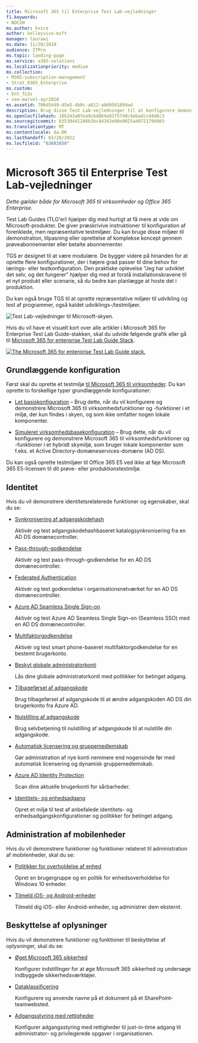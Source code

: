 ```yaml
---
title: Microsoft 365 til Enterprise Test Lab-vejledninger
f1.keywords:
- NOCSH
ms.author: kvice
author: kelleyvice-msft
manager: laurawi
ms.date: 11/20/2019
audience: ITPro
ms.topic: landing-page
ms.service: o365-solutions
ms.localizationpriority: medium
ms.collection:
- M365-subscription-management
- Strat_O365_Enterprise
ms.custom:
- Ent_TLGs
- seo-marvel-apr2020
ms.assetid: 706d5449-45e5-4b0c-a012-ab60501899ad
description: Brug disse Test Lab-vejledninger til at konfigurere demonstration, koncepttest eller udviklings-/testmiljøer for Microsoft 365 til virksomheder.
ms.openlocfilehash: 18b243a0fea9cb4864a0375740c4ebadcc44d6c3
ms.sourcegitcommit: b3530441288b2bc44342e00e9025a49721796903
ms.translationtype: MT
ms.contentlocale: da-DK
ms.lasthandoff: 03/20/2022
ms.locfileid: "63681650"
---
```

# <a name="microsoft-365-for-enterprise-test-lab-guides"></a>Microsoft 365 til Enterprise Test Lab-vejledninger

*Dette gælder både for Microsoft 365 til virksomheder og Office 365 Enterprise.*

Test Lab Guides (TLG'er) hjælper dig med hurtigt at få mere at vide om Microsoft-produkter. De giver præskrivive instruktioner til konfiguration af forenklede, men repræsentative testmiljøer. Du kan bruge disse miljøer til demonstration, tilpasning eller oprettelse af komplekse koncept gennem prøveabonnementer eller betalte abonnementer.

TGS er designet til at være modulære. De bygger videre på hinanden for at oprette flere konfigurationer, der i højere grad passer til dine behov for lærings- eller testkonfiguration. Den praktiske oplevelse "Jeg har udviklet det selv, og det fungerer" hjælper dig med at forstå installationskravene til et nyt produkt eller scenarie, så du bedre kan planlægge at hoste det i produktion.

Du kan også bruge TGS til at oprette repræsentative miljøer til udvikling og test af programmer, også kaldet udviklings-/testmiljøer.
  
![Test Lab-vejledninger til Microsoft-skyen.](../media/m365-enterprise-test-lab-guides/cloud-tlg-icon.png)

Hvis du vil have et visuelt kort over alle artikler i Microsoft 365 for Enterprise Test Lab Guide-stakken, skal du udvide følgende grafik eller gå til [Microsoft 365 for enterprise Test Lab Guide Stack](../downloads/Microsoft365EnterpriseTLGStack.pdf).

[![The Microsoft 365 for enterprise Test Lab Guide stack.](../media/m365-enterprise-test-lab-guides/microsoft-365-enterprise-tlg-stack.png)](../downloads/Microsoft365EnterpriseTLGStack.pdf)

## <a name="base-configuration"></a>Grundlæggende konfiguration

Først skal du oprette et testmiljø [til Microsoft 365 til virksomheder](/microsoft-365-enterprise/). Du kan oprette to forskellige typer grundlæggende konfigurationer:

- [Let basiskonfiguration](lightweight-base-configuration-microsoft-365-enterprise.md) – Brug dette, når du vil konfigurere og demonstrere Microsoft 365 til virksomhedsfunktioner og -funktioner i et miljø, der kun findes i skyen, og som ikke omfatter nogen lokale komponenter.

- [Simuleret virksomhedsbasekonfiguration](simulated-ent-base-configuration-microsoft-365-enterprise.md) – Brug dette, når du vil konfigurere og demonstrere Microsoft 365 til virksomhedsfunktioner og -funktioner i et hybridt skymiljø, som bruger lokale komponenter som f.eks. et Active Directory-domæneservices-domæne (AD DS).

Du kan også oprette testmiljøer til Office 365 E5 ved ikke at føje Microsoft 365 E5-licensen til dit prøve- eller produktionstestmiljø.
    
## <a name="identity"></a>Identitet

Hvis du vil demonstrere identitetsrelaterede funktioner og egenskaber, skal du se:

- [Synkronisering af adgangskodehash](password-hash-sync-m365-ent-test-environment.md)
  
   Aktivér og test adgangskodehashbaseret katalogsynkronisering fra en AD DS domænecontroller.

- [Pass-through-godkendelse](pass-through-auth-m365-ent-test-environment.md)
  
   Aktivér og test pass-through-godkendelse for en AD DS domænecontroller.

- [Federated Authentication](federated-identity-for-your-microsoft-365-dev-test-environment.md)
  
   Aktivér og test godkendelse i organisationsnetværket for en AD DS domænecontroller.

- [Azure AD Seamless Single Sign-on](single-sign-on-m365-ent-test-environment.md)
  
   Aktivér og test Azure AD Seamless Single Sign-on (Seamless SSO) med en AD DS domænecontroller.

- [Multifaktorgodkendelse](multi-factor-authentication-microsoft-365-test-environment.md)
  
   Aktivér og test smart phone-baseret multifaktorgodkendelse for en bestemt brugerkonto.

- [Beskyt globale administratorkonti](protect-global-administrator-accounts-microsoft-365-test-environment.md)

   Lås dine globale administratorkonti med politikker for betinget adgang.

- [Tilbageførsel af adgangskode](password-writeback-m365-ent-test-environment.md)

   Brug tilbageførsel af adgangskode til at ændre adgangskoden AD DS din brugerkonto fra Azure AD.

- [Nulstilling af adgangskode](password-reset-m365-ent-test-environment.md)

   Brug selvbetjening til nulstilling af adgangskode til at nulstille din adgangskode.

- [Automatisk licensering og gruppemedlemskab](automate-licenses-group-membership-microsoft-365-test-environment.md)

   Gør administration af nye konti nemmere end nogensinde før med automatisk licensering og dynamisk gruppemedlemskab.

- [Azure AD Identity Protection](azure-ad-identity-protection-microsoft-365-test-environment.md)

   Scan dine aktuelle brugerkonti for sårbarheder.

- [Identitets- og enhedsadgang](identity-device-access-m365-test-environment.md)

   Opret et miljø til test af anbefalede identitets- og enhedsadgangskonfigurationer og politikker for betinget adgang.

## <a name="mobile-device-management"></a>Administration af mobilenheder

Hvis du vil demonstrere funktioner og funktioner relateret til administration af mobilenheder, skal du se:

- [Politikker for overholdelse af enhed](mam-policies-for-your-microsoft-365-enterprise-dev-test-environment.md)
    
   Opret en brugergruppe og en politik for enhedsoverholdelse for Windows 10 enheder.
    
- [Tilmeld iOS- og Android-enheder](enroll-ios-and-android-devices-in-your-microsoft-enterprise-365-dev-test-environ.md)
   
   Tilmeld dig iOS- eller Android-enheder, og administrer dem eksternt.

## <a name="information-protection"></a>Beskyttelse af oplysninger

Hvis du vil demonstrere funktioner og funktioner til beskyttelse af oplysninger, skal du se:

- [Øget Microsoft 365 sikkerhed](increased-o365-security-microsoft-365-enterprise-dev-test-environment.md)
    
   Konfigurer indstillinger for at øge Microsoft 365 sikkerhed og undersøge indbyggede sikkerhedsværktøjer.
  
- [Dataklassificering](data-classification-microsoft-365-enterprise-dev-test-environment.md)
    
   Konfigurere og anvende navne på et dokument på et SharePoint-teamwebsted.
    
- [Adgangsstyring med rettigheder](privileged-access-microsoft-365-enterprise-dev-test-environment.md)
    
   Konfigurer adgangsstyring med rettigheder til just-in-time adgang til administrator- og privilegerede opgaver i organisationen.